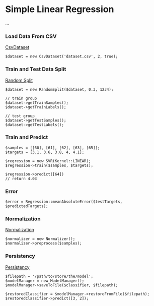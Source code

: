 # Simple Linear Regression
...

### Load Data From CSV
[CsvDataset](https://php-ml.readthedocs.io/en/latest/machine-learning/datasets/csv-dataset/)
```
$dataset = new CsvDataset('dataset.csv', 2, true);
```

### Train and Test Data Split
[Random Split](https://php-ml.readthedocs.io/en/latest/machine-learning/cross-validation/random-split/)
```
$dataset = new RandomSplit($dataset, 0.3, 1234);

// train group
$dataset->getTrainSamples();
$dataset->getTrainLabels();

// test group
$dataset->getTestSamples();
$dataset->getTestLabels();
```

### Train and Predict
```
$samples = [[60], [61], [62], [63], [65]];
$targets = [3.1, 3.6, 3.8, 4, 4.1];

$regression = new SVR(Kernel::LINEAR);
$regression->train($samples, $targets);

$regression->predict([64])
// return 4.03

```

### Error
```
$error = Regression::meanAbsoluteError($testTargets, $predictedTargets);
```

### Normalization
[Normalization](https://php-ml.readthedocs.io/en/latest/machine-learning/preprocessing/normalization/)
```
$normalizer = new Normalizer();
$normalizer->preprocess($samples);
```

### Persistency
[Persistency](https://php-ml.readthedocs.io/en/latest/machine-learning/model-manager/persistency/)
```
$filepath = '/path/to/store/the/model';
$modelManager = new ModelManager();
$modelManager->saveToFile($classifier, $filepath);

$restoredClassifier = $modelManager->restoreFromFile($filepath);
$restoredClassifier->predict([3, 2]);
```